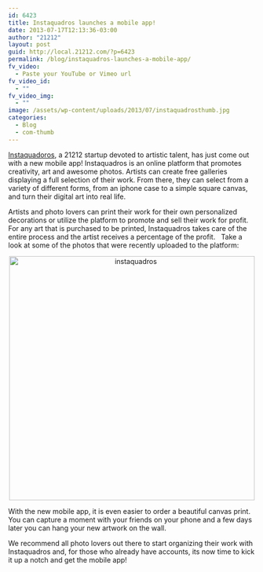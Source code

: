 ```yaml
---
id: 6423
title: Instaquadros launches a mobile app!
date: 2013-07-17T12:13:36-03:00
author: "21212"
layout: post
guid: http://local.21212.com/?p=6423
permalink: /blog/instaquadros-launches-a-mobile-app/
fv_video:
  - Paste your YouTube or Vimeo url
fv_video_id:
  - ""
fv_video_img:
  - ""
image: /assets/wp-content/uploads/2013/07/instaquadrosthumb.jpg
categories:
  - Blog
  - com-thumb
---
```

[Instaquadoros](http://instaquadros.com/), a 21212 startup devoted to artistic talent, has just come out with a new mobile app! Instaquadros is an online platform that promotes creativity, art and awesome photos. Artists can create free galleries displaying a full selection of their work. From there, they can select from a variety of different forms, from an iphone case to a simple square canvas, and turn their digital art into real life.

Artists and photo lovers can print their work for their own personalized decorations or utilize the platform to promote and sell their work for profit. For any art that is purchased to be printed, Instaquadros takes care of the entire process and the artist receives a percentage of the profit.   Take a look at some of the photos that were recently uploaded to the platform:

<p style="text-align: center;">
  <a href="http://local.21212.com/assets/wp-content/uploads/2013/07/instaquadros5.jpg"><img class="size-full wp-image-6430 aligncenter" alt="instaquadros" src="{{ site.url }}/assets/wp-content/uploads/2013/07/instaquadros5.jpg" width="500" height="497" srcset="{{ site.url }}/assets/wp-content/uploads/2013/07/instaquadros5.jpg 500w, {{ site.url }}/assets/wp-content/uploads/2013/07/instaquadros5-150x150.jpg 150w, {{ site.url }}/assets/wp-content/uploads/2013/07/instaquadros5-300x298.jpg 300w" sizes="(max-width: 500px) 100vw, 500px" /></a>
</p>

<p style="text-align: left;">
  With the new mobile app, it is even easier to order a beautiful canvas print. You can capture a moment with your friends on your phone and a few days later you can hang your new artwork on the wall.
</p>

<p style="text-align: left;">
  We recommend all photo lovers out there to start organizing their work with Instaquadros and, for those who already have accounts, its now time to kick it up a notch and get the mobile app!
</p>

&nbsp;

&nbsp;

&nbsp;

&nbsp;